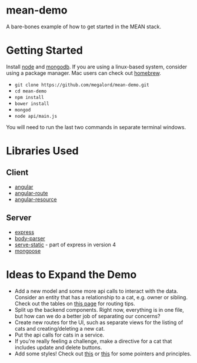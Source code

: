 mean-demo
=========
A bare-bones example of how to get started in the MEAN stack.

Getting Started
===============

Install [node](http://nodejs.org/) and [mongodb](http://www.mongodb.org/).  If you are using a linux-based system, consider using a package manager.  Mac users can check out [homebrew](http://brew.sh/).

* `git clone https://github.com/megalord/mean-demo.git`
* `cd mean-demo`
* `npm install`
* `bower install`
* `mongod`
* `node api/main.js`

You will need to run the last two commands in separate terminal windows.

Libraries Used
==============

Client
------

* [angular](https://angularjs.org/)
* [angular-route](https://docs.angularjs.org/api/ngRoute)
* [angular-resource](https://docs.angularjs.org/api/ngResource)

Server
------

* [express](http://expressjs.com/)
* [body-parser](https://github.com/expressjs/body-parser)
* [serve-static](https://github.com/expressjs/serve-static) - part of express in version 4
* [mongoose](http://mongoosejs.com/)


Ideas to Expand the Demo
========================

* Add a new model and some more api calls to interact with the data. Consider an entity that has a relationship to a cat, e.g. owner or sibling. Check out the tables on [this page](http://guides.rubyonrails.org/routing.html) for routing tips.
* Split up the backend components.  Right now, everything is in one file, but how can we do a better job of separating our concerns?
* Create new routes for the UI, such as separate views for the listing of cats and creating/deleting a new cat.
* Put the api calls for cats in a service.
* If you're really feeling a challenge, make a directive for a cat that includes update and delete buttons.
* Add some styles! Check out [this](https://medium.com/@erikdkennedy/7-rules-for-creating-gorgeous-ui-part-1-559d4e805cda) or [this](http://www.google.com/design/spec/material-design/introduction.html#) for some pointers and principles.
